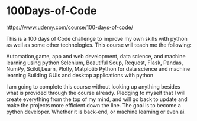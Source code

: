 # 100Days-of-Code
https://www.udemy.com/course/100-days-of-code/

This is a 100 days of Code challenge to improve my own skills with python as well 
as some other technologies.
This course will teach me the following:

Automation,game, app and web development, data science, and machine learning using python
Selenium, Beautiful Soup, Request, Flask, Pandas, NumPy, Scikit,Learn, Plotly, Matplotib
Python for data science and machine learning
Building GUIs and desktop applications with python

I am going to complete this course without looking up anything besides what is provided
through the course already. Pledging to myself that I will create everything from the top
of my mind, and will go back to update and make the projects more efficient down the line. 
The goal is to become a python developer. Whether it is back-end, or machine learning or
even ai. 